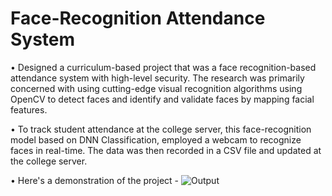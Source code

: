 # Face-Recognition Attendance System 

• Designed a curriculum-based project that was a face recognition-based attendance system with high-level security. The research was primarily concerned with using cutting-edge visual recognition algorithms using OpenCV
to detect faces and identify and validate faces by mapping facial features.

• To track student attendance at the college server, this face-recognition
model based on DNN Classification, employed a webcam to recognize faces
in real-time. The data was then recorded in a CSV file and updated at the
college server.



• Here's a demonstration of the project - 
![Output](https://user-images.githubusercontent.com/87187713/206271734-986467d4-d842-42d0-bf42-3da27e3cc1cc.png)
